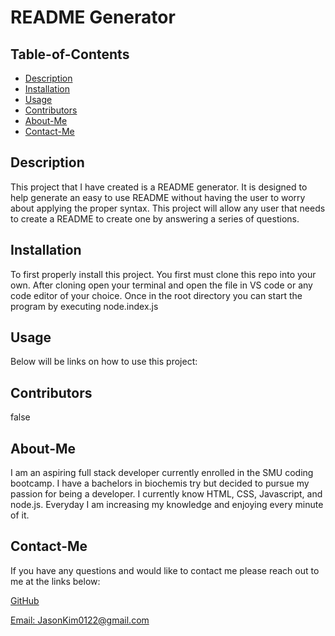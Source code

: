 

  # README Generator

  ## Table-of-Contents

  * [Description](#description)
  * [Installation](#installation)
  * [Usage](#usage)
  * [Contributors](#contributors)
  * [About-Me](#About-Me)
  * [Contact-Me](#Contact-Me)

  ## Description
  This project that I have created is a README generator. It is designed to help generate an easy to use README without having the user to worry about applying the proper syntax. This project will allow any user that needs to create a README to create one by answering a series of questions. 

  ## Installation
  To first properly install this project. You first must clone this repo into your own. After cloning open your terminal and open the file in VS code or any code editor of your choice. Once in the root directory you can start the program by executing node.index.js

  ## Usage
  Below will be links on how to use this project:

  ## Contributors
  false

  
  

  ## About-Me
  I am an aspiring full stack developer currently enrolled in the SMU coding bootcamp. I have a bachelors in biochemis
  try but decided to pursue my passion for being a developer. I currently know HTML, CSS, Javascript, and node.js. Everyday I am
  increasing my knowledge and enjoying every minute of it.

  ## Contact-Me

  If you have any questions and would like to contact me please reach out to me at the links below:

  [GitHub](github.com/JasonKim0122)

  [Email: JasonKim0122@gmail.com](mailto:JasonKim0122@gmail.com)
